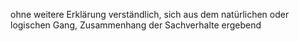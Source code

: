 ohne weitere Erklärung verständlich, sich aus dem natürlichen oder logischen Gang, Zusammenhang der Sachverhalte ergebend